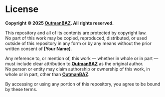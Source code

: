 # License

**Copyright © 2025 [OutmanBAZ](https://www.linkedin.com/in/outmanbaz/). All rights reserved.**

This repository and all of its contents are protected by copyright law.  
No part of this work may be copied, reproduced, distributed, or used outside of this repository in any form or by any means without the prior written consent of **[Your Name]**.

Any reference to, or mention of, this work — whether in whole or in part — must include clear attribution to **[OutmanBAZ](https://www.linkedin.com/in/outmanbaz/)** as the original author.  
No person or entity may claim authorship or ownership of this work, in whole or in part, other than **[OutmanBAZ](https://www.linkedin.com/in/outmanbaz/)**.

By accessing or using any portion of this repository, you agree to be bound by these terms.
